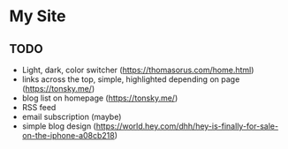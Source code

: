 
# My Site


## TODO

- Light, dark, color switcher (https://thomasorus.com/home.html)
- links across the top, simple, highlighted depending on page (https://tonsky.me/)
- blog list on homepage (https://tonsky.me/)
- RSS feed
- email subscription (maybe)
- simple blog design (https://world.hey.com/dhh/hey-is-finally-for-sale-on-the-iphone-a08cb218)
